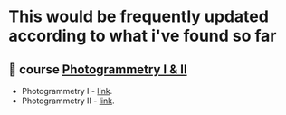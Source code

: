 # This would be frequently updated according to what i've found so far


## 🦦 course [Photogrammetry I & II](https://www.ipb.uni-bonn.de/photogrammetry-i-ii/)
- Photogrammetry I - [link](https://www.ipb.uni-bonn.de/photo12-2021/).
- Photogrammetry II - [link](https://www.ipb.uni-bonn.de/photo12-2021/#2).
